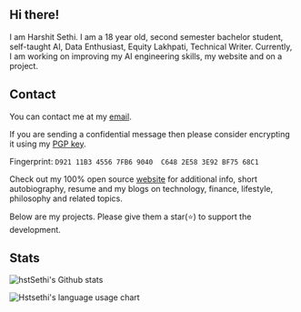 ## Hi there!

I am Harshit Sethi. I am a 18 year old, second semester bachelor student, self-taught AI, Data Enthusiast, Equity Lakhpati, Technical Writer. Currently, I am working on improving my AI engineering skills, my website and on a project.

## Contact

You can contact me at my [email](mailto:hstsethi@outlook.com). 

If you are sending a confidential message then please consider encrypting it using my [PGP key](https://hstsethi.vercel.app/assets/hst-sethi-key.asc). 

Fingerprint: `D921 11B3 4556 7FB6 9040  C648 2E58 3E92 BF75 68C1`

Check out my 100% open source [website](https://hstsethi.vercel.app) for additional info, short autobiography, resume and my blogs on technology, finance, lifestyle, philosophy and related topics.

Below are my projects. Please give them a star(⭐) to support the development.

## Stats

![hstSethi's Github stats](https://github-readme-stats.vercel.app/api?username=hstsethi&theme=merko&hide=issues,contribs&hide_rank=true)


![Hstsethi's language usage chart](https://github-readme-stats.vercel.app/api/top-langs/?username=hstsethi&hide=Jupyter%20Notebook,html,tex&layout=compact&theme=merko) 
